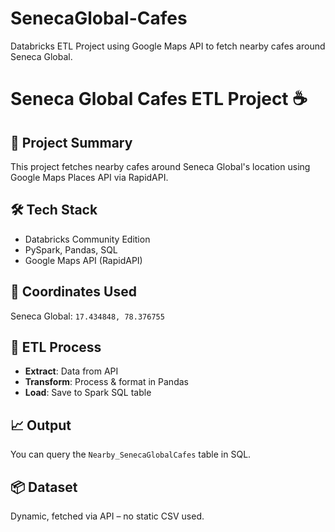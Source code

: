 # SenecaGlobal-Cafes
Databricks ETL Project using Google Maps API to fetch nearby cafes around Seneca Global.

# Seneca Global Cafes ETL Project ☕️

## 📌 Project Summary
This project fetches nearby cafes around Seneca Global's location using Google Maps Places API via RapidAPI.

## 🛠️ Tech Stack
- Databricks Community Edition
- PySpark, Pandas, SQL
- Google Maps API (RapidAPI)

## 📍 Coordinates Used
Seneca Global: `17.434848, 78.376755`

## 🔄 ETL Process
- **Extract**: Data from API
- **Transform**: Process & format in Pandas
- **Load**: Save to Spark SQL table

## 📈 Output
You can query the `Nearby_SenecaGlobalCafes` table in SQL.

## 📦 Dataset
Dynamic, fetched via API – no static CSV used.
